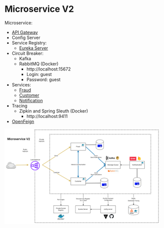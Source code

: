 # Microservice V2

Microservice:
- [API Gateway](/api-gateway/README.md)
- Config Server
- Service Registry:
    - [Eureka Server](/eureka-server/README.md)
- Circuit Breaker:
    - Kafka
    - RabbitMQ (Docker)
      - http://localhost:15672
      - Login: guest
      - Password: guest
 - Services:
    - [Fraud](/service-fraud/README.md)
    - [Customer](/service-customer/README.md)
    - [Notification](/service-notification/README.md)
- Tracing
    - Zipkin and Spring Sleuth (Docker)
      - http://localhost:9411
- [OpenFeign](/clients/README.md)

![Microservice V2](/files/MicroserviceV2.png)